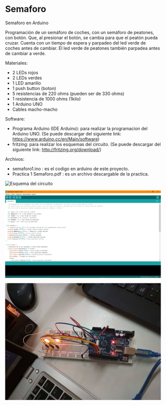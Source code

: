 # Semaforo
Semaforo en Arduino

Programación de un semáforo de coches, con un semáforo de peatones, con botón. 
Que, al presionar el botón, se cambia para que el peatón pueda cruzar. Cuenta con un tiempo de espera 
y parpadeo del led verde de coches antes de cambiar. El led verde de peatones también parpadea 
antes de cambiar a verde.

Materiales:
- 2 LEDs rojos
- 2 LEDs verdes
- 1 LED amarillo
- 1 push button (boton)
- 5 resistencias de 220 ohms (pueden ser de 330 ohms)
- 1 resistencia de 1000 ohms (1kilo)
- 1 Arduino UNO
- Cables macho-macho

Software:
- Programa Arduino (IDE Arduino): para realizar la programacion del Arduino UNO. (Se puede descargar del siguiente link: https://www.arduino.cc/en/Main/software)
- fritzing: para realizar los esquemas del circuito. (Se puede descargar del siguiente link: http://fritzing.org/download/)

Archivos:
- semaforo1.ino : es el codigo en arduino de este proyecto.
- Practica 1 Semaforo.pdf : es un archivo descargable de la practica.

![Esquema del circuito](https://github.com/Sarahi-Perez/Semaforo/blob/master/Sketch_esquem%C3%A1tico.jpg "Esquema del circuito en fritzing")

![Programa en Arduino](https://github.com/Sarahi-Perez/Semaforo/blob/master/Programa.jpg "Programa en Arduino")

![Circuito Funcionando](https://github.com/Sarahi-Perez/Semaforo/blob/master/28169999_1597728776975891_1466166761_o.jpg "De 250 x 350 píxeles")
